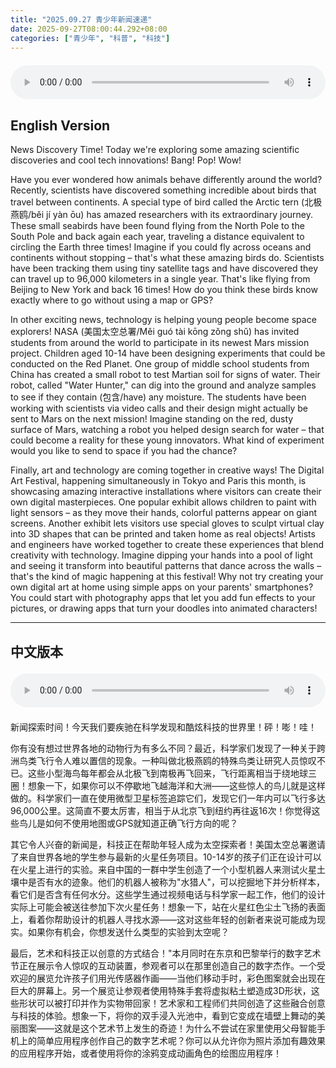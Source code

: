 ```yaml
---
title: "2025.09.27 青少年新闻速递"
date: 2025-09-27T08:00:44.292+08:00
categories: ["青少年", "科普", "科技"]
---
```


<audio controls style="width: 100%; max-width: 900px; margin: 1.5em 0; display: block;">
<source src="/mp3/teen_news/20250927.en.wav" type="audio/wav">
</audio>

## English Version

News Discovery Time! Today we're exploring some amazing scientific discoveries and cool tech innovations! Bang! Pop! Wow!

Have you ever wondered how animals behave differently around the world? Recently, scientists have discovered something incredible about birds that travel between continents. A special type of bird called the Arctic tern (北极燕鸥/běi jí yàn ōu) has amazed researchers with its extraordinary journey. These small seabirds have been found flying from the North Pole to the South Pole and back again each year, traveling a distance equivalent to circling the Earth three times! Imagine if you could fly across oceans and continents without stopping – that's what these amazing birds do. Scientists have been tracking them using tiny satellite tags and have discovered they can travel up to 96,000 kilometers in a single year. That's like flying from Beijing to New York and back 16 times! How do you think these birds know exactly where to go without using a map or GPS?

In other exciting news, technology is helping young people become space explorers! NASA (美国太空总署/Měi guó tài kōng zǒng shǔ) has invited students from around the world to participate in its newest Mars mission project. Children aged 10-14 have been designing experiments that could be conducted on the Red Planet. One group of middle school students from China has created a small robot to test Martian soil for signs of water. Their robot, called "Water Hunter," can dig into the ground and analyze samples to see if they contain (包含/have) any moisture. The students have been working with scientists via video calls and their design might actually be sent to Mars on the next mission! Imagine standing on the red, dusty surface of Mars, watching a robot you helped design search for water – that could become a reality for these young innovators. What kind of experiment would you like to send to space if you had the chance?

Finally, art and technology are coming together in creative ways! The Digital Art Festival, happening simultaneously in Tokyo and Paris this month, is showcasing amazing interactive installations where visitors can create their own digital masterpieces. One popular exhibit allows children to paint with light sensors – as they move their hands, colorful patterns appear on giant screens. Another exhibit lets visitors use special gloves to sculpt virtual clay into 3D shapes that can be printed and taken home as real objects! Artists and engineers have worked together to create these experiences that blend creativity with technology. Imagine dipping your hands into a pool of light and seeing it transform into beautiful patterns that dance across the walls – that's the kind of magic happening at this festival! Why not try creating your own digital art at home using simple apps on your parents' smartphones? You could start with photography apps that let you add fun effects to your pictures, or drawing apps that turn your doodles into animated characters!

---
## 中文版本

<audio controls style="width: 100%; max-width: 900px; margin: 1.5em 0; display: block;">
<source src="/mp3/teen_news/20250927.cn.wav" type="audio/wav">
</audio>

新闻探索时间！今天我们要疾驰在科学发现和酷炫科技的世界里！砰！嘭！哇！

你有没有想过世界各地的动物行为有多么不同？最近，科学家们发现了一种关于跨洲鸟类飞行令人难以置信的现象。一种叫做北极燕鸥的特殊鸟类让研究人员惊叹不已。这些小型海鸟每年都会从北极飞到南极再飞回来，飞行距离相当于绕地球三圈！想象一下，如果你可以不停歇地飞越海洋和大洲——这些惊人的鸟儿就是这样做的。科学家们一直在使用微型卫星标签追踪它们，发现它们一年内可以飞行多达96,000公里。这简直不要太厉害，相当于从北京飞到纽约再往返16次！你觉得这些鸟儿是如何不使用地图或GPS就知道正确飞行方向的呢？

其它令人兴奋的新闻是，科技正在帮助年轻人成为太空探索者！美国太空总署邀请了来自世界各地的学生参与最新的火星任务项目。10-14岁的孩子们正在设计可以在火星上进行的实验。来自中国的一群中学生创造了一个小型机器人来测试火星土壤中是否有水的迹象。他们的机器人被称为"水猎人"，可以挖掘地下并分析样本，看它们是否含有任何水分。这些学生通过视频电话与科学家一起工作，他们的设计实际上可能会被送往参加下次火星任务！想象一下，站在火星红色尘土飞扬的表面上，看着你帮助设计的机器人寻找水源——这对这些年轻的创新者来说可能成为现实。如果你有机会，你想发送什么类型的实验到太空呢？

最后，艺术和科技正以创意的方式结合！"本月同时在东京和巴黎举行的数字艺术节正在展示令人惊叹的互动装置，参观者可以在那里创造自己的数字杰作。一个受欢迎的展览允许孩子们用光传感器作画——当他们移动手时，彩色图案就会出现在巨大的屏幕上。另一个展览让参观者使用特殊手套将虚拟粘土塑造成3D形状，这些形状可以被打印并作为实物带回家！艺术家和工程师们共同创造了这些融合创意与科技的体验。想象一下，将你的双手浸入光池中，看到它变成在墙壁上舞动的美丽图案——这就是这个艺术节上发生的奇迹！为什么不尝试在家里使用父母智能手机上的简单应用程序创作自己的数字艺术呢？你可以从允许你为照片添加有趣效果的应用程序开始，或者使用将你的涂鸦变成动画角色的绘图应用程序！